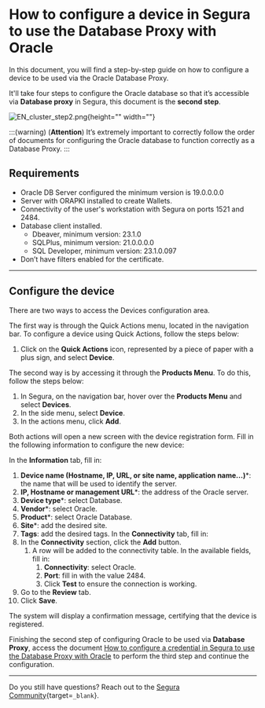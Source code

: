 # How to configure a device in Segura to use the Database Proxy with Oracle

In this document, you will find a step-by-step guide on how to configure a device to be used via the Oracle Database Proxy.

It'll take four steps to configure the Oracle database so that it’s accessible via **Database proxy** in Segura, this document is the **second step**.

![EN_cluster_step2.png](https://cdn.document360.io/5a1d58df-64ce-42a2-8b23-688477d32f33/Images/Documentation/EN_cluster_step2.png){height="" width=""}

:::(warning) (**Attention**)
It’s extremely important to correctly follow the order of documents for configuring the Oracle database to function correctly as a Database Proxy.
:::

## Requirements

* Oracle DB Server configured the minimum version is 19.0.0.0.0
* Server with ORAPKI installed to create Wallets.
* Connectivity of the user's workstation with Segura on ports 1521 and 2484.
* Database client installed.
    * Dbeaver, minimum version: 23.1.0
    * SQLPlus, minimum version: 21.0.0.0.0
    * SQL Developer, minimum version: 23.1.0.097
* Don’t have filters enabled for the certificate.

---
## Configure the device
There are two ways to access the Devices configuration area.

The first way is through the Quick Actions menu, located in the navigation bar. To configure a device using Quick Actions, follow the steps below:

1. Click on the **Quick Actions** icon, represented by a piece of paper with a plus sign, and select **Device**.

The second way is by accessing it through the **Products Menu**. To do this, follow the steps below:

1. In Segura, on the navigation bar, hover over the **Products Menu** and select **Devices**.
2. In the side menu, select **Device**.
3. In the actions menu, click **Add**.

Both actions will open a new screen with the device registration form. Fill in the following information to configure the new device:

In the **Information** tab, fill in:
1. **Device name (Hostname, IP, URL, or site name, application name...)***: the name that will be used to identify the server.
2. **IP, Hostname or management URL***: the address of the Oracle server.
3. **Device type***: select Database.
4. **Vendor***: select Oracle.
5. **Product***: select Oracle Database.
6. **Site***: add the desired site.
7. **Tags**: add the desired tags.
In the **Connectivity** tab, fill in:
1. In the **Connectivity** section, click the **Add** button.
   1. A row will be added to the connectivity table. In the available fields, fill in:
      1. **Connectivity**: select Oracle.
      2. **Port**: fill in with the value 2484.
      3. Click **Test** to ensure the connection is working.
2. Go to the **Review** tab.
3. Click **Save**.

The system will display a confirmation message, certifying that the device is registered.

Finishing the second step of configuring Oracle to be used via **Database Proxy**, access the document [How to configure a credential in Segura to use the Database Proxy with Oracle](/v4/docs/pam-session-how-to-configure-a-credential-in-Segura-to-use-the-database-proxy-with-oracle-cluster) to perform the third step and continue the configuration.

---
Do you still have questions? Reach out to the [Segura Community](https://community.Segura.io/){target=`_blank`}.
